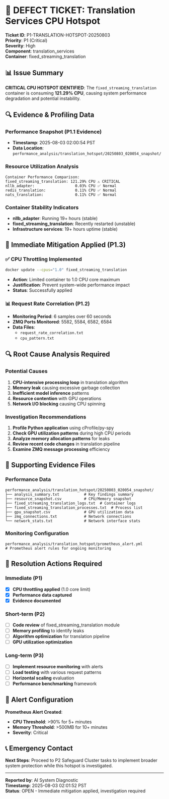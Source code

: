 # 🚨 DEFECT TICKET: Translation Services CPU Hotspot

**Ticket ID**: P1-TRANSLATION-HOTSPOT-20250803  
**Priority**: P1 (Critical)  
**Severity**: High  
**Component**: translation_services  
**Container**: fixed_streaming_translation  

## 📊 Issue Summary

**CRITICAL CPU HOTSPOT IDENTIFIED**: The `fixed_streaming_translation` container is consuming **121.29% CPU**, causing system performance degradation and potential instability.

## 🔍 Evidence & Profiling Data

### Performance Snapshot (P1.1 Evidence)
- **Timestamp**: 2025-08-03 02:00:54 PST
- **Data Location**: `performance_analysis/translation_hotspot/20250803_020054_snapshot/`

### Resource Utilization Analysis
```
Container Performance Comparison:
fixed_streaming_translation: 121.29% CPU ⚠️ CRITICAL
nllb_adapter:                  0.03% CPU ✅ Normal  
redis_translation:             0.11% CPU ✅ Normal
nats_translation:              0.11% CPU ✅ Normal
```

### Container Stability Indicators
- **nllb_adapter**: Running 19+ hours (stable)
- **fixed_streaming_translation**: Recently restarted (unstable)
- **Infrastructure services**: 19+ hours uptime (stable)

## 🔧 Immediate Mitigation Applied (P1.3)

### ✅ CPU Throttling Implemented
```bash
docker update --cpus="1.0" fixed_streaming_translation
```
- **Action**: Limited container to 1.0 CPU core maximum
- **Justification**: Prevent system-wide performance impact
- **Status**: Successfully applied

### 📊 Request Rate Correlation (P1.2)
- **Monitoring Period**: 6 samples over 60 seconds
- **ZMQ Ports Monitored**: 5582, 5584, 6582, 6584
- **Data Files**: 
  - `request_rate_correlation.txt`
  - `cpu_pattern.txt`

## 🔍 Root Cause Analysis Required

### Potential Causes
1. **CPU-intensive processing loop** in translation algorithm
2. **Memory leak** causing excessive garbage collection
3. **Inefficient model inference** patterns
4. **Resource contention** with GPU operations
5. **Network I/O blocking** causing CPU spinning

### Investigation Recommendations
1. **Profile Python application** using cProfile/py-spy
2. **Check GPU utilization patterns** during high CPU periods
3. **Analyze memory allocation patterns** for leaks
4. **Review recent code changes** in translation pipeline
5. **Examine ZMQ message processing** efficiency

## 📁 Supporting Evidence Files

### Performance Data
```
performance_analysis/translation_hotspot/20250803_020054_snapshot/
├── analysis_summary.txt           # Key findings summary
├── resource_snapshot.csv          # CPU/Memory snapshot
├── fixed_streaming_translation_logs.txt  # Container logs
├── fixed_streaming_translation_processes.txt  # Process list
├── gpu_snapshot.csv               # GPU utilization data
├── zmq_connections.txt            # Network connections
└── network_stats.txt              # Network interface stats
```

### Monitoring Configuration
```
performance_analysis/translation_hotspot/prometheus_alert.yml
# Prometheus alert rules for ongoing monitoring
```

## 🎯 Resolution Actions Required

### Immediate (P1)
- [x] **CPU throttling applied** (1.0 core limit)
- [x] **Performance data captured**
- [x] **Evidence documented**

### Short-term (P2)
- [ ] **Code review** of fixed_streaming_translation module
- [ ] **Memory profiling** to identify leaks
- [ ] **Algorithm optimization** for translation pipeline
- [ ] **GPU utilization optimization**

### Long-term (P3)
- [ ] **Implement resource monitoring** with alerts
- [ ] **Load testing** with various request patterns
- [ ] **Horizontal scaling** evaluation
- [ ] **Performance benchmarking** framework

## 🔔 Alert Configuration

**Prometheus Alert Created**:
- **CPU Threshold**: >90% for 5+ minutes
- **Memory Threshold**: >500MB for 10+ minutes
- **Severity**: Critical

## 📞 Emergency Contact

**Next Steps**: Proceed to P2 Safeguard Cluster tasks to implement broader system protection while this hotspot is investigated.

---
**Reported by**: AI System Diagnostic  
**Timestamp**: 2025-08-03 02:01:52 PST  
**Status**: OPEN - Immediate mitigation applied, investigation required